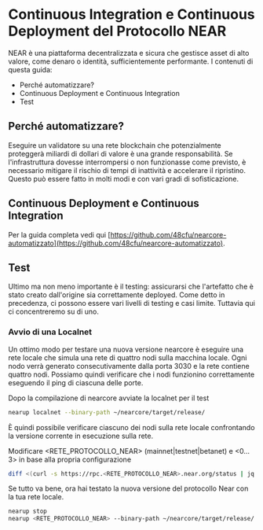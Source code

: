 
# Continuous Integration e Continuous Deployment del Protocollo NEAR
NEAR è una piattaforma decentralizzata e sicura che gestisce asset di alto valore, come denaro o identità, sufficientemente performante. I contenuti di questa guida:
- Perché automatizzare?
- Continuous Deployment e Continuous Integration
- Test

## Perché automatizzare?
Eseguire un validatore su una rete blockchain che potenzialmente proteggerà miliardi di dollari di valore è una grande responsabilità. Se l'infrastruttura dovesse interrompersi o non funzionasse come previsto, è necessario mitigare il rischio di tempi di inattività e accelerare il ripristino.
Questo può essere fatto in molti modi e con vari gradi di sofisticazione. 

## Continuous Deployment e Continuous Integration

Per la guida completa vedi qui [https://github.com/48cfu/nearcore-automatizzato](https://github.com/48cfu/nearcore-automatizzato).

## Test
Ultimo ma non meno importante è il testing: assicurarsi che l'artefatto che è stato creato dall'origine sia correttamente deployed. Come detto in precedenza, ci possono essere vari livelli di testing e casi limite. Tuttavia qui ci concentreremo su di uno.

### Avvio di una Localnet
Un ottimo modo per testare una nuova versione nearcore è eseguire una rete locale che simula una rete di quattro nodi sulla macchina locale. Ogni nodo verrà generato consecutivamente dalla porta 3030 e la rete contiene quattro nodi. Possiamo quindi verificare che i nodi funzionino correttamente eseguendo il ping di ciascuna delle porte.

Dopo la compilazione di nearcore avviate la localnet per il test

```bash
nearup localnet --binary-path ~/nearcore/target/release/
```

È quindi possibile verificare ciascuno dei nodi sulla rete locale confrontando la versione corrente in esecuzione sulla rete.

Modificare <RETE_PROTOCOLLO_NEAR> (mainnet|testnet|betanet) e <0…3> in base alla propria configurazione

```bash
diff <(curl -s https://rpc.<RETE_PROTOCOLLO_NEAR>.near.org/status | jq .version) <(curl -s http://127.0.0.1:303<0…3>/status | jq .version)
```

Se tutto va bene, ora hai testato la nuova versione del protocollo Near con la tua rete locale.

```bash
nearup stop
nearup <RETE_PROTOCOLLO_NEAR> --binary-path ~/nearcore/target/release/ --nodocker
```
